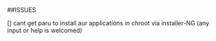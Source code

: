 ##ISSUES

[] cant get paru to install aur applications in chroot via installer-NG
    (any input or help is welcomed)

